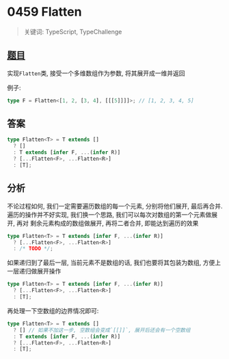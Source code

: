 # 0459 Flatten

> 关键词: TypeScript, TypeChallenge

## [题目](https://github.com/type-challenges/type-challenges/blob/master/questions/459-medium-flatten/README.md)

实现`Flatten`类, 接受一个多维数组作为参数, 将其展开成一维并返回

例子:

```ts
type F = Flatten<[1, 2, [3, 4], [[[5]]]]>; // [1, 2, 3, 4, 5]
```

## 答案

```ts
type Flatten<T> = T extends []
  ? []
  : T extends [infer F, ...(infer R)]
  ? [...Flatten<F>, ...Flatten<R>]
  : [T];
```

## 分析

不论过程如何, 我们一定需要遍历数组的每一个元素, 分别将他们展开, 最后再合并.  
遍历的操作并不好实现, 我们换一个思路, 我们可以每次对数组的第一个元素做展开, 再对
剩余元素构成的数组做展开, 再将二者合并, 即能达到遍历的效果

```ts
type Flatten<T> = T extends [infer F, ...(infer R)]
  ? [...Flatten<F>, ...Flatten<R>]
  : /* TODO */;
```

如果递归到了最后一层, 当前元素不是数组的话, 我们也要将其包装为数组, 方便上一层递归做展开操作

```ts
type Flatten<T> = T extends [infer F, ...(infer R)]
  ? [...Flatten<F>, ...Flatten<R>]
  : [T];
```

再处理一下空数组的边界情况即可:

```ts
type Flatten<T> = T extends []
  ? [] // 如果不加这一步, 空数组会变成`[[]]`, 展开后还会有一个空数组
  : T extends [infer F, ...(infer R)]
  ? [...Flatten<F>, ...Flatten<R>]
  : [T];
```
